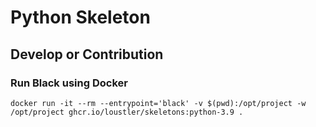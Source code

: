 # Python Skeleton

## Develop or Contribution

### Run Black using Docker
```shell
docker run -it --rm --entrypoint='black' -v $(pwd):/opt/project -w /opt/project ghcr.io/loustler/skeletons:python-3.9 .
```
